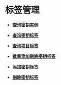 # 标签管理<a name="TagManagement"></a>

 

-   **[查询密钥实例](查询密钥实例.md)**  

-   **[查询密钥标签](查询密钥标签.md)**  

-   **[查询项目标签](查询项目标签.md)**  

-   **[批量添加删除密钥标签](批量添加删除密钥标签.md)**  

-   **[添加密钥标签](添加密钥标签.md)**  

-   **[删除密钥标签](删除密钥标签.md)**  



